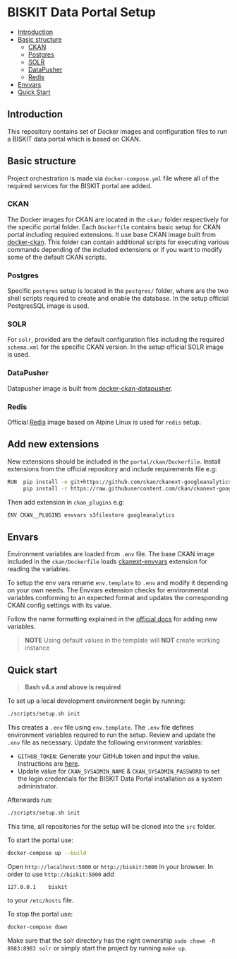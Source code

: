 # BISKIT Data Portal Setup

* [Introduction](#introdcution)
* [Basic structure](#basicsetup)
  * [CKAN](#ckan)
  * [Postgres](#postgres)
  * [SOLR](#solr)
  * [DataPusher](#datapusher)
  * [Redis](#redis)
* [Envvars](#envvars)
* [Quick Start](#quickstart)

## Introduction

This repository contains set of Docker images and configuration files to run a BISKIT data portal
which is based on CKAN.

## Basic structure

Project orchestration is made via `docker-compose.yml` file where all of the required services for
the BISKIT portal are added.

### CKAN

The Docker images for CKAN are located in the `ckan/` folder respectively for the specific portal
folder. Each `Dockerfile`  contains basic setup for CKAN portal including required extensions. It
use base CKAN image built from [docker-ckan](https://github.com/eHealthAfrica/docker-ckan). This
folder can contain additional scripts for executing various commands depending of the included
extensions or if you want to modify some of the default CKAN scripts.

### Postgres

Specific `postgres` setup is located in the `postgres/` folder, where are the two shell scripts
required to create and enable the database. In the setup official PostgresSQL image is used.

### SOLR

For `solr`, provided are the default configuration files including the required `schema.xml` for
the specific CKAN version.  In the setup official SOLR image is used.

### DataPusher

Datapusher image is built from [docker-ckan-datapusher](https://github.com/eHealthAfrica/docker-ckan-datapusher).

### Redis

Official [Redis](https://hub.docker.com/_/redis) image based on Alpine Linux is used for `redis`
setup.

## Add new extensions

New extensions should be included in the `portal/ckan/Dockerfile`. Install extensions from the
official repository and include requirements file e.g:

```sh
RUN  pip install -e git+https://github.com/ckan/ckanext-googleanalytics.git#egg=ckanext-googleanalytics &&\
     pip install -r https://raw.githubusercontent.com/ckan/ckanext-googleanalytics/master/requirements.txt &&\
```

Then add extension in `ckan_plugins` e.g:

```sh
ENV CKAN__PLUGINS envvars s3filestore googleanalytics
```

## Envars

Environment variables are loaded from `.env` file. The base CKAN image included in the `ckan/Dockerfile`
loads [ckanext-envvars](https://github.com/okfn/ckanext-envvars) extension for reading the variables.

To setup the env vars rename `env.template` to `.env` and modify it depending on your own needs.
The Envvars extension checks for environmental variables conforming to an expected format and
updates the corresponding CKAN config settings with its value.

Follow the name formatting explained in the [official docs](https://github.com/okfn/ckanext-envvars#ckanext-envvars)
for adding new variables.

> **NOTE** Using default values in the template will **NOT** create working instance

## Quick start

> **Bash v4.x and above is required**

To set up a local development environment begin by running:

```sh
./scripts/setup.sh init
```

This creates a `.env` file using `env.template`. The `.env` file defines environment variables
required to run the setup. Review and update the `.env` file as necessary. Update the following
environment variables:

* `GITHUB_TOKEN`: Generate your GitHub token and input the value. Instructions are [here](
  https://help.github.com/en/github/authenticating-to-github/creating-a-personal-access-token-for-the-command-line).
* Update value for `CKAN_SYSADMIN_NAME` & `CKAN_SYSADMIN_PASSWORD` to set the login credentials
  for the BISKIT Data Portal installation as a system administrator.

Afterwards run:

```sh
./scripts/setup.sh init
```

This time, all repositories for the setup will be cloned into the `src` folder.

To start the portal use:

```sh
docker-compose up --build
```

Open `http://localhost:5000` or `http://biskit:5000` in your browser. In order to use `http://biskit:5000` add

```text
127.0.0.1    biskit
```

to your `/etc/hosts` file.

To stop the portal use:

```sh
docker-compose down
```

Make sure that the solr directory has the right ownership `sudo chown -R 8983:8983 solr` or simply
start the project by running `make up`.

